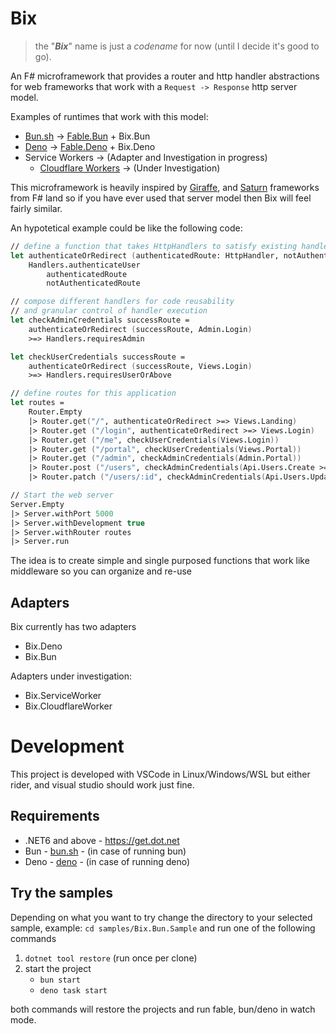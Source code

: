 [bun.sh]: https://bun.sh
[deno]: https://deno.land
[giraffe]: https://giraffe.wiki
[saturn]: https://github.com/SaturnFramework/Saturn
[fable]: https://fable.io
[fable.bun]: https://github.com/AngelMunoz/fable-bun
[fable.deno]: https://github.com/AngelMunoz/fable-deno
[cloudflare workers]: https://developers.cloudflare.com/workers/

# Bix

> the "**_Bix_**" name is just a _codename_ for now (until I decide it's good to go).

An F# microframework that provides a router and http handler abstractions for web frameworks that work with a `Request -> Response` http server model.

Examples of runtimes that work with this model:

- [Bun.sh] -> [Fable.Bun] + Bix.Bun
- [Deno] -> [Fable.Deno] + Bix.Deno
- Service Workers -> (Adapter and Investigation in progress)
  - [Cloudflare Workers] -> (Under Investigation)

This microframework is heavily inspired by [Giraffe], and [Saturn] frameworks from F# land so if you have ever used that server model then Bix will feel fairly similar.

An hypotetical example could be like the following code:

```fsharp
// define a function that takes HttpHandlers to satisfy existing handler constrains
let authenticateOrRedirect (authenticatedRoute: HttpHandler, notAuthenticatedRoute: HttpHandler) =
    Handlers.authenticateUser
        authenticatedRoute
        notAuthenticatedRoute

// compose different handlers for code reusability
// and granular control of handler execution
let checkAdminCredentials successRoute =
    authenticateOrRedirect (successRoute, Admin.Login)
    >=> Handlers.requiresAdmin

let checkUserCredentials successRoute =
    authenticateOrRedirect (successRoute, Views.Login)
    >=> Handlers.requiresUserOrAbove

// define routes for this application
let routes =
    Router.Empty
    |> Router.get("/", authenticateOrRedirect >=> Views.Landing)
    |> Router.get ("/login", authenticateOrRedirect >=> Views.Login)
    |> Router.get ("/me", checkUserCredentials(Views.Login))
    |> Router.get ("/portal", checkUserCredentials(Views.Portal))
    |> Router.get ("/admin", checkAdminCredentials(Admin.Portal))
    |> Router.post ("/users", checkAdminCredentials(Api.Users.Create >=> negotiateContent))
    |> Router.patch ("/users/:id", checkAdminCredentials(Api.Users.Update >=> negotiateContent))

// Start the web server
Server.Empty
|> Server.withPort 5000
|> Server.withDevelopment true
|> Server.withRouter routes
|> Server.run
```

The idea is to create simple and single purposed functions that work like middleware so you can organize and re-use

## Adapters

Bix currently has two adapters

- Bix.Deno
- Bix.Bun

Adapters under investigation:

- Bix.ServiceWorker
- Bix.CloudflareWorker

# Development

This project is developed with VSCode in Linux/Windows/WSL but either rider, and visual studio should work just fine.

## Requirements

- .NET6 and above - https://get.dot.net
- Bun - [bun.sh] - (in case of running bun)
- Deno - [deno] - (in case of running deno)

## Try the samples

Depending on what you want to try change the directory to your selected sample, example: `cd samples/Bix.Bun.Sample` and run one of the following commands

1. `dotnet tool restore` (run once per clone)
2. start the project
   - `bun start`
   - `deno task start`

both commands will restore the projects and run fable, bun/deno in watch mode.
